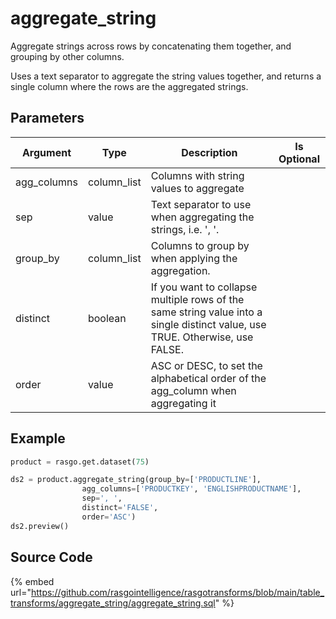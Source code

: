 

# aggregate_string

Aggregate strings across rows by concatenating them together, and grouping by other columns.

Uses a text separator to aggregate the string values together, and returns a single column where the rows are the aggregated strings.


## Parameters

|  Argument   |    Type     |                                                         Description                                                          | Is Optional |
| ----------- | ----------- | ---------------------------------------------------------------------------------------------------------------------------- | ----------- |
| agg_columns | column_list | Columns with string values to aggregate                                                                                      |             |
| sep         | value       | Text separator to use when aggregating the strings, i.e. ', '.                                                               |             |
| group_by    | column_list | Columns to group by when applying the aggregation.                                                                           |             |
| distinct    | boolean     | If you want to collapse multiple rows of the same string value into a single distinct value, use TRUE. Otherwise, use FALSE. |             |
| order       | value       | ASC or DESC, to set the alphabetical order of the agg_column when aggregating it                                             |             |


## Example

```python
product = rasgo.get.dataset(75)

ds2 = product.aggregate_string(group_by=['PRODUCTLINE'],
                agg_columns=['PRODUCTKEY', 'ENGLISHPRODUCTNAME'],
                sep=', ',
                distinct='FALSE',
                order='ASC')
ds2.preview()
```

## Source Code

{% embed url="https://github.com/rasgointelligence/rasgotransforms/blob/main/table_transforms/aggregate_string/aggregate_string.sql" %}

